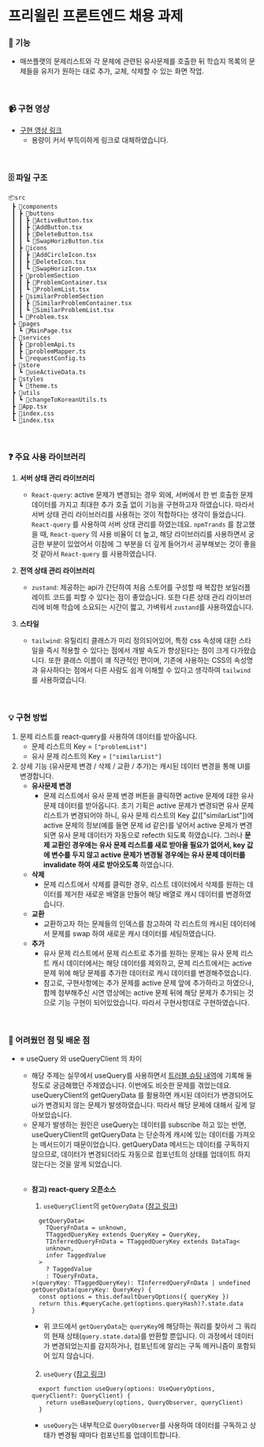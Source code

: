 # 프리윌린 프론트엔드 채용 과제

### 🤖 기능

- 매쓰플랫의 문제리스트와 각 문제에 관련된 유사문제를 호출한 뒤 학습지 목록의 문제들을 유저가 원하는 대로 추가, 교체, 삭제할 수 있는 화면 작업.

<br />

### 📹 구현 영상

- [구현 영상 링크](https://youtu.be/Vullv8r3FnQ)
  - 용량이 커서 부득이하게 링크로 대체하였습니다.

<br />

### 🗄️ 파일 구조

```
📦src
 ┣ 📂components
 ┃ ┣ 📂buttons
 ┃ ┃ ┣ 📜ActiveButton.tsx
 ┃ ┃ ┣ 📜AddButton.tsx
 ┃ ┃ ┣ 📜DeleteButton.tsx
 ┃ ┃ ┗ 📜SwapHorizButton.tsx
 ┃ ┣ 📂icons
 ┃ ┃ ┣ 📜AddCircleIcon.tsx
 ┃ ┃ ┣ 📜DeleteIcon.tsx
 ┃ ┃ ┗ 📜SwapHorizIcon.tsx
 ┃ ┣ 📂problemSection
 ┃ ┃ ┣ 📜ProblemContainer.tsx
 ┃ ┃ ┗ 📜ProblemList.tsx
 ┃ ┣ 📂similarProblemSection
 ┃ ┃ ┣ 📜SimilarProblemContainer.tsx
 ┃ ┃ ┗ 📜SimilarProblemList.tsx
 ┃ ┗ 📜Problem.tsx
 ┣ 📂pages
 ┃ ┗ 📜MainPage.tsx
 ┣ 📂services
 ┃ ┣ 📜problemApi.ts
 ┃ ┣ 📜problemMapper.ts
 ┃ ┗ 📜requestConfig.ts
 ┣ 📂store
 ┃ ┗ 📜useActiveData.ts
 ┣ 📂styles
 ┃ ┗ 📜theme.ts
 ┣ 📂utils
 ┃ ┗ 📜changeToKoreanUtils.ts
 ┣ 📜App.tsx
 ┣ 📜index.css
 ┗ 📜index.tsx
```

<br/>

### ❓ 주요 사용 라이브러리

1. **서버 상태 관리 라이브러리**

   - `React-query`: active 문제가 변경되는 경우 외에, 서버에서 한 번 호출한 문제 데이터를 가지고 최대한 추가 호출 없이 기능을 구현하고자 하였습니다. 따라서 서버 상태 관리 라이브러리를 사용하는 것이 적합하다는 생각이 들었습니다. `React-query` 를 사용하여 서버 상태 관리를 하였는데요. `npmTrands` 를 참고했을 때, `React-query` 의 사용 비율이 더 높고, 해당 라이브러리를 사용하면서 궁금한 부분이 있었어서 이참에 그 부분을 더 깊게 들어가서 공부해보는 것이 좋을 것 같아서 `React-query` 를 사용하였습니다.

2. **전역 상태 관리 라이브러리**

   - `zustand`: 제공하는 api가 간단하여 처음 스토어를 구성할 때 복잡한 보일러플레이트 코드를 피할 수 있다는 점이 좋았습니다. 또한 다른 상태 관리 라이브러리에 비해 학습에 소요되는 시간이 짧고, 가벼워서 `zustand`를 사용하였습니다.

3. **스타일**
   - `tailwind`: 유틸리티 클래스가 미리 정의되어있어, 특정 css 속성에 대한 스타일을 즉시 적용할 수 있다는 점에서 개발 속도가 향상된다는 점이 크게 다가왔습니다. 또한 클래스 이름이 꽤 직관적인 편이며, 기존에 사용하는 CSS의 속성명과 유사하다는 점에서 다른 사람도 쉽게 이해할 수 있다고 생각하여 `tailwind`를 사용하였습니다.

<br/>

### 💡 구현 방법

1. 문제 리스트를 react-query를 사용하여 데이터를 받아옵니다.
   - 문제 리스트의 Key = `["problemList"]`
   - 유사 문제 리스트의 Key = `["similarList"]`
2. 상세 기능 (유사문제 변경 / 삭제 / 교환 / 추가)는 캐시된 데이터 변경을 통해 UI를 변경합니다.
   - **유사문제 변경**
     - 문제 리스트에서 유사 문제 변경 버튼을 클릭하면 active 문제에 대한 유사 문제 데이터를 받아옵니다. 초기 기획은 active 문제가 변경되면 유사 문제 리스트가 변경되어야 하니, 유사 문제 리스트의 Key 값(["similarList"])에 active 문제의 정보(예를 들면 문제 id 같은)를 넣어서 active 문제가 변경되면 유사 문제 데이터가 자동으로 refecth 되도록 하였습니다. 그러나 **문제 교환인 경우에는 유사 문제 리스트를 새로 받아올 필요가 없어서, key 값에 변수를 두지 않고 active 문제가 변경될 경우에는 유사 문제 데이터를 invalidate 하여 새로 받아오도록** 하였습니다.
   - **삭제**
     - 문제 리스트에서 삭제를 클릭한 경우, 리스트 데이터에서 삭제를 원하는 데이터를 제거한 새로운 배열을 만들어 해당 배열로 캐시 데이터를 변경하였습니다.
   - **교환**
     - 교환하고자 하는 문제들의 인덱스를 참고하여 각 리스트의 캐시된 데이터에서 문제를 swap 하여 새로운 캐시 데이터를 세팅하였습니다.
   - **추가**
     - 유사 문제 리스트에서 문제 리스트로 추가를 원하는 문제는 유사 문제 리스트 캐시 데이터에서는 해당 데이터를 제외하고, 문제 리스트에서는 active 문제 위에 해당 문제를 추가한 데이터로 캐시 데이터를 변경해주었습니다.
     - 참고로, 구현사항에는 추가 문제를 active 문제 앞에 추가하라고 하였으나, 함께 첨부해주신 시연 영상에는 active 문제 뒤에 해당 문제가 추가되는 것으로 기능 구현이 되어있었습니다. 따라서 구현사항대로 구현하였습니다.

<br/>

### 💭 어려웠던 점 및 배운 점

- ⭐︎ useQuery 와 useQueryClient 의 차이

  - 해당 주제는 실무에서 useQuery를 사용하면서 [트러블 슈팅 내역](https://reliable-pepper-9f9.notion.site/useQuery-useQueryClient-a959f81495994311a7a941c7f010c392)에 기록해 둘 정도로 궁금해했던 주제였습니다. 이번에도 비슷한 문제를 겪었는데요. useQueryClient의 getQueryData 를 활용하면 캐시된 데이터가 변경되어도 ui가 변경되지 않는 문제가 발생하였습니다. 따라서 해당 문제에 대해서 깊게 알아보았습니다.
  - 문제가 발생하는 원인은 useQuery는 데이터를 subscribe 하고 있는 반면, useQueryClient의 getQueryData 는 단순하게 캐시에 있는 데이터를 가져오는 메서드이기 때문이었습니다. getQueryData 메서드는 데이터를 구독하지 않으므로, 데이터가 변경되더라도 자동으로 컴포넌트의 상태를 업데이트 하지 않는다는 것을 알게 되었습니다.

   <br />

  - **참고) react-query 오픈소스**

    1.  `useQueryClient`의 `getQueryData` ([참고 링크](https://github.com/TanStack/query/blob/8af72729f0457289e675816453ba9d2d2ed4f604/packages/query-core/src/queryClient.ts#L353))

    ```
      getQueryData<
        TQueryFnData = unknown,
        TTaggedQueryKey extends QueryKey = QueryKey,
        TInferredQueryFnData = TTaggedQueryKey extends DataTag<
        unknown,
        infer TaggedValue
      >
        ? TaggedValue
        : TQueryFnData,
    >(queryKey: TTaggedQueryKey): TInferredQueryFnData | undefined
    getQueryData(queryKey: QueryKey) {
      const options = this.defaultQueryOptions({ queryKey })
      return this.#queryCache.get(options.queryHash)?.state.data
    }
    ```

    - 위 코드에서 `getQueryData`는 `queryKey`에 해당하는 쿼리를 찾아서 그 쿼리의 현재 상태(`query.state.data`)를 반환할 뿐입니다. 이 과정에서 데이터가 변경되었는지를 감지하거나, 컴포넌트에 알리는 구독 메커니즘이 포함되어 있지 않습니다.

     <br />

    2. `useQuery` ([참고 링크](https://github.com/TanStack/query/blob/8af72729f0457289e675816453ba9d2d2ed4f604/packages/react-query/src/useQuery.ts))

    ```
      export function useQuery(options: UseQueryOptions, queryClient?: QueryClient) {
        return useBaseQuery(options, QueryObserver, queryClient)
      }
    ```

    - `useQuery`는 내부적으로 `QueryObserver`를 사용하여 데이터를 구독하고 상태가 변경될 때마다 컴포넌트를 업데이트합니다.
